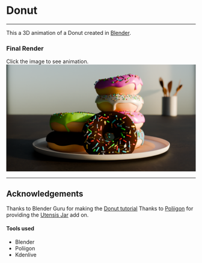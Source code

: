 # Donut
---
This a 3D animation of a Donut created in [Blender](https://www.blender.org/).

### Final Render
Click the image to see animation.
[![Result](render/0162.png)](https://cloud-mf1g0eerk-hack-club-bot.vercel.app/0render.mp4)

---
## Acknowledgements
Thanks to Blender Guru for making the [Donut tutorial](https://youtube.com/playlist?list=PLjEaoINr3zgEPv5y--4MKpciLaoQYZB1Z&si=sADvKfn4-4OyB97J)
Thanks to [Poliigon](https://www.poliigon.com/blender) for providing the [Utensis Jar](https://www.poliigon.com/model/wooden-utensils-jar-model/3441) add on.

#### Tools used
- Blender 
- Poliigon
- Kdenlive
